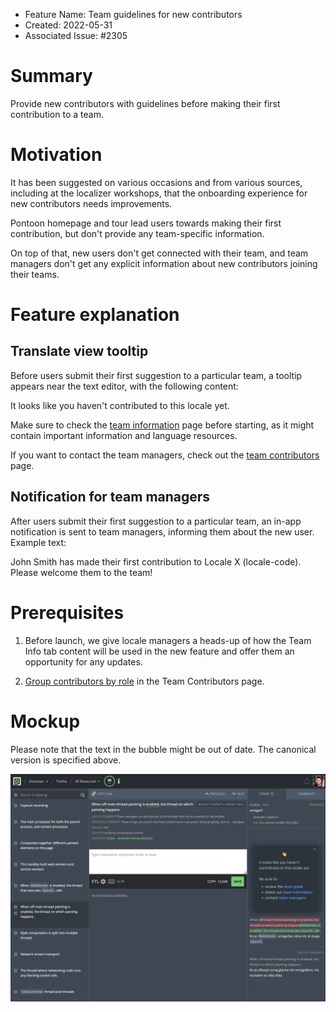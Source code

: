- Feature Name: Team guidelines for new contributors
- Created: 2022-05-31
- Associated Issue: #2305

# Summary

Provide new contributors with guidelines before making their first contribution to a team.

# Motivation

It has been suggested on various occasions and from various sources, including at the localizer workshops, that the onboarding experience for new contributors needs improvements.

Pontoon homepage and tour lead users towards making their first contribution, but don't provide any team-specific information.

On top of that, new users don't get connected with their team, and team managers don't get any explicit information about new contributors joining their teams.

# Feature explanation

## Translate view tooltip

Before users submit their first suggestion to a particular team, a tooltip appears near the text editor, with the following content:

It looks like you haven't contributed to this locale yet.

Make sure to check the <a href="/locale-code/info">team information</a> page before starting, as it might contain important information and language resources.

If you want to contact the team managers, check out the <a href="/locale-code/contributors">team contributors</a> page.

## Notification for team managers

After users submit their first suggestion to a particular team, an in-app notification is sent to team managers, informing them about the new user. Example text:

John Smith has made their first contribution to Locale X (locale-code). Please welcome them to the team!

# Prerequisites

1. Before launch, we give locale managers a heads-up of how the Team Info tab content will be used in the new feature and offer them an opportunity for any updates.

2. [Group contributors by role](https://github.com/mozilla/pontoon/issues/2157) in the Team Contributors page.

# Mockup

Please note that the text in the bubble might be out of date. The canonical version is specified above.

![](0112/mockup.png)
